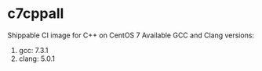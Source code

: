 # c7cppall

Shippable CI image for C++ on CentOS 7 Available GCC and Clang versions:

   1. gcc: 7.3.1
   2. clang: 5.0.1
